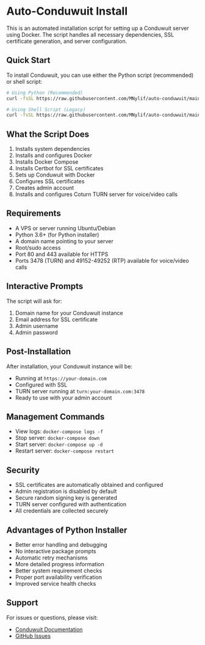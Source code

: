 # Auto-Conduwuit Install

This is an automated installation script for setting up a Conduwuit server using Docker. The script handles all necessary dependencies, SSL certificate generation, and server configuration.

## Quick Start

To install Conduwuit, you can use either the Python script (recommended) or shell script:

```bash
# Using Python (Recommended)
curl -fsSL https://raw.githubusercontent.com/MNylif/auto-conduwuit/main/install.py -o install.py && sudo python3 install.py

# Using Shell Script (Legacy)
curl -fsSL https://raw.githubusercontent.com/MNylif/auto-conduwuit/main/install.sh | sudo bash
```

## What the Script Does

1. Installs system dependencies
2. Installs and configures Docker
3. Installs Docker Compose
4. Installs Certbot for SSL certificates
5. Sets up Conduwuit with Docker
6. Configures SSL certificates
7. Creates admin account
8. Installs and configures Coturn TURN server for voice/video calls

## Requirements

- A VPS or server running Ubuntu/Debian
- Python 3.6+ (for Python installer)
- A domain name pointing to your server
- Root/sudo access
- Port 80 and 443 available for HTTPS
- Ports 3478 (TURN) and 49152-49252 (RTP) available for voice/video calls

## Interactive Prompts

The script will ask for:

1. Domain name for your Conduwuit instance
2. Email address for SSL certificate
3. Admin username
4. Admin password

## Post-Installation

After installation, your Conduwuit instance will be:

- Running at `https://your-domain.com`
- Configured with SSL
- TURN server running at `turn:your-domain.com:3478`
- Ready to use with your admin account

## Management Commands

- View logs: `docker-compose logs -f`
- Stop server: `docker-compose down`
- Start server: `docker-compose up -d`
- Restart server: `docker-compose restart`

## Security

- SSL certificates are automatically obtained and configured
- Admin registration is disabled by default
- Secure random signing key is generated
- TURN server configured with authentication
- All credentials are collected securely

## Advantages of Python Installer

- Better error handling and debugging
- No interactive package prompts
- Automatic retry mechanisms
- More detailed progress information
- Better system requirement checks
- Proper port availability verification
- Improved service health checks

## Support

For issues or questions, please visit:
- [Conduwuit Documentation](https://conduwuit.puppyirl.gay/)
- [GitHub Issues](https://github.com/MNylif/auto-conduwuit/issues) 